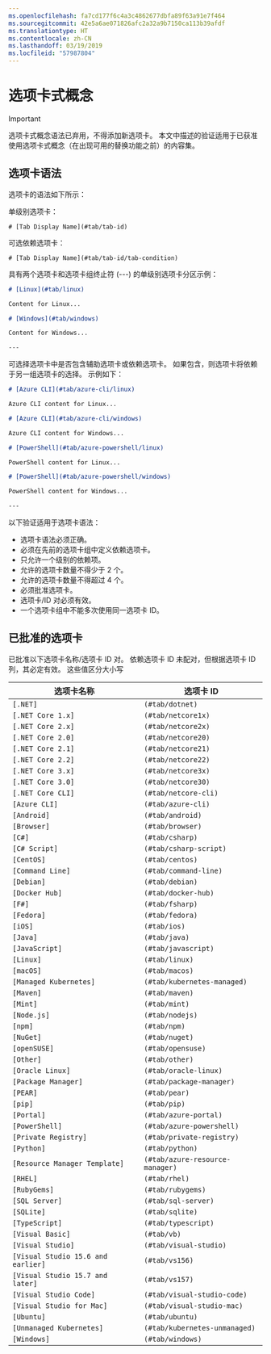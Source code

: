 ```yaml
---
ms.openlocfilehash: fa7cd177f6c4a3c4862677dbfa89f63a91e7f464
ms.sourcegitcommit: 42e5a6ae071826afc2a32a9b7150ca113b39afdf
ms.translationtype: HT
ms.contentlocale: zh-CN
ms.lasthandoff: 03/19/2019
ms.locfileid: "57987804"
---
```

# <a name="tabbed-conceptual"></a>选项卡式概念

> [!IMPORTANT]
> 选项卡式概念语法已弃用，不得添加新选项卡。 本文中描述的验证适用于已获准使用选项卡式概念（在出现可用的替换功能之前）的内容集。

## <a name="tab-syntax"></a>选项卡语法

选项卡的语法如下所示：

单级别选项卡：

`# [Tab Display Name](#tab/tab-id)`

可选依赖选项卡：

`# [Tab Display Name](#tab/tab-id/tab-condition)`

具有两个选项卡和选项卡组终止符 (---) 的单级别选项卡分区示例：

```markdown
# [Linux](#tab/linux)

Content for Linux...

# [Windows](#tab/windows)

Content for Windows...

---
```

可选择选项卡中是否包含辅助选项卡或依赖选项卡。 如果包含，则选项卡将依赖于另一组选项卡的选择。 示例如下：

```markdown
# [Azure CLI](#tab/azure-cli/linux)

Azure CLI content for Linux...

# [Azure CLI](#tab/azure-cli/windows)

Azure CLI content for Windows...

# [PowerShell](#tab/azure-powershell/linux)

PowerShell content for Linux...

# [PowerShell](#tab/azure-powershell/windows)

PowerShell content for Windows...

---
```

以下验证适用于选项卡语法：

- 选项卡语法必须正确。
- 必须在先前的选项卡组中定义依赖选项卡。
- 只允许一个级别的依赖项。
- 允许的选项卡数量不得少于 2 个。
- 允许的选项卡数量不得超过 4 个。
- 必须批准选项卡。
- 选项卡/ID 对必须有效。
- 一个选项卡组中不能多次使用同一选项卡 ID。

## <a name="approved-tabs"></a>已批准的选项卡

已批准以下选项卡名称/选项卡 ID 对。 依赖选项卡 ID 未配对，但根据选项卡 ID 列，其必定有效。 这些值区分大小写

|选项卡名称              |选项卡 ID            |
|----------------------|------------------|
|`[.NET]`              |`(#tab/dotnet)`   |
|`[.NET Core 1.x]`     |`(#tab/netcore1x)`|
|`[.NET Core 2.x]`     |`(#tab/netcore2x)`|
|`[.NET Core 2.0]`     |`(#tab/netcore20)`|
|`[.NET Core 2.1]`     |`(#tab/netcore21)`|
|`[.NET Core 2.2]`     |`(#tab/netcore22)`|
|`[.NET Core 3.x]`     |`(#tab/netcore3x)`|
|`[.NET Core 3.0]`     |`(#tab/netcore30)`|
|`[.NET Core CLI]`     |`(#tab/netcore-cli)`|
|`[Azure CLI]`         |`(#tab/azure-cli)`|
|`[Android]`           |`(#tab/android)`  |
|`[Browser]`           |`(#tab/browser)`  |
|`[C#]`                |`(#tab/csharp)`   |
|`[C# Script]`         |`(#tab/csharp-script)`|
|`[CentOS]`            |`(#tab/centos)`|
|`[Command Line]`      |`(#tab/command-line)`|
|`[Debian]`            |`(#tab/debian)`|
|`[Docker Hub]`        |`(#tab/docker-hub)`|
|`[F#]`                |`(#tab/fsharp)`|
|`[Fedora]`            |`(#tab/fedora)`|
|`[iOS]`               |`(#tab/ios)`      |
|`[Java]`              |`(#tab/java)`|
|`[JavaScript]`        |`(#tab/javascript)`|
|`[Linux]`             |`(#tab/linux)`    |
|`[macOS]`             |`(#tab/macos)`    |
|`[Managed Kubernetes]`|`(#tab/kubernetes-managed)`|
|`[Maven]`             |`(#tab/maven)`|
|`[Mint]`              |`(#tab/mint)`|
|`[Node.js]`           |`(#tab/nodejs)`|
|`[npm]`               |`(#tab/npm)` |
|`[NuGet]`             |`(#tab/nuget)`|
|`[openSUSE]`          |`(#tab/opensuse)`|
|`[Other]`             |`(#tab/other)` |
|`[Oracle Linux]`      |`(#tab/oracle-linux)`|
|`[Package Manager]`   |`(#tab/package-manager)` |
|`[PEAR]`              |`(#tab/pear)`|
|`[pip]`               |`(#tab/pip)`|
|`[Portal]`            |`(#tab/azure-portal)`    |
|`[PowerShell]`        |`(#tab/azure-powershell)`|
|`[Private Registry]`  |`(#tab/private-registry)`|
|`[Python]`            |`(#tab/python)`|
|`[Resource Manager Template]`|`(#tab/azure-resource-manager)`|
|`[RHEL]`              |`(#tab/rhel)`|
|`[RubyGems]`          |`(#tab/rubygems)`|
|`[SQL Server]`        |`(#tab/sql-server)`|
|`[SQLite]`            |`(#tab/sqlite)`|
|`[TypeScript]`        |`(#tab/typescript)`|
|`[Visual Basic]`      |`(#tab/vb)` |
|`[Visual Studio]`     |`(#tab/visual-studio)`|
|`[Visual Studio 15.6 and earlier]`|`(#tab/vs156)`|
|`[Visual Studio 15.7 and later]`  |`(#tab/vs157)`|
|`[Visual Studio Code]`            |`(#tab/visual-studio-code)`|
|`[Visual Studio for Mac]`         |`(#tab/visual-studio-mac)`|
|`[Ubuntu]`                        |`(#tab/ubuntu)`|
|`[Unmanaged Kubernetes]`          |`(#tab/kubernetes-unmanaged)`|
|`[Windows]`   |`(#tab/windows)`   |